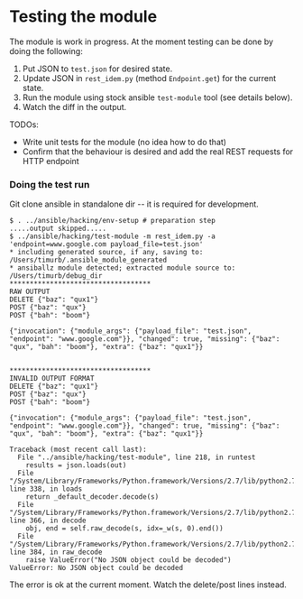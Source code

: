 # Testing the module

The module is work in progress.
At the moment testing can be done by doing the following:
1. Put JSON to `test.json` for desired state.
2. Update JSON in `rest_idem.py` (method `Endpoint.get`) for the current state.
3. Run the module using stock ansible `test-module` tool (see details below).
4. Watch the diff in the output.

TODOs:
* Write unit tests for the module (no idea how to do that)
* Confirm that the behaviour is desired and add the real REST requests for HTTP endpoint


### Doing the test run

Git clone ansible in standalone dir -- it is required for development.

```
$ . ../ansible/hacking/env-setup # preparation step
.....output skipped.....
$ ../ansible/hacking/test-module -m rest_idem.py -a 'endpoint=www.google.com payload_file=test.json'
* including generated source, if any, saving to: /Users/timurb/.ansible_module_generated
* ansiballz module detected; extracted module source to: /Users/timurb/debug_dir
***********************************
RAW OUTPUT
DELETE {"baz": "qux1"}
POST {"baz": "qux"}
POST {"bah": "boom"}

{"invocation": {"module_args": {"payload_file": "test.json", "endpoint": "www.google.com"}}, "changed": true, "missing": {"baz": "qux", "bah": "boom"}, "extra": {"baz": "qux1"}}


***********************************
INVALID OUTPUT FORMAT
DELETE {"baz": "qux1"}
POST {"baz": "qux"}
POST {"bah": "boom"}

{"invocation": {"module_args": {"payload_file": "test.json", "endpoint": "www.google.com"}}, "changed": true, "missing": {"baz": "qux", "bah": "boom"}, "extra": {"baz": "qux1"}}

Traceback (most recent call last):
  File "../ansible/hacking/test-module", line 218, in runtest
    results = json.loads(out)
  File "/System/Library/Frameworks/Python.framework/Versions/2.7/lib/python2.7/json/__init__.py", line 338, in loads
    return _default_decoder.decode(s)
  File "/System/Library/Frameworks/Python.framework/Versions/2.7/lib/python2.7/json/decoder.py", line 366, in decode
    obj, end = self.raw_decode(s, idx=_w(s, 0).end())
  File "/System/Library/Frameworks/Python.framework/Versions/2.7/lib/python2.7/json/decoder.py", line 384, in raw_decode
    raise ValueError("No JSON object could be decoded")
ValueError: No JSON object could be decoded
```

The error is ok at the current moment. Watch the delete/post lines instead.
